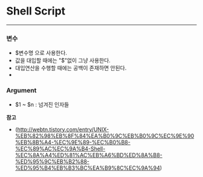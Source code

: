 # Shell Script  
---



### 변수

- $변수명 으로 사용한다.  
- 값을 대입할 때에는 "$"없이 그냥 사용한다.  
- 대입연산을 수행할 때에는 공백이 존재하면 안된다.  
-


### Argument  

- $1 ~ $n : 넘겨진 인자들




**참고**  
- (http://webtn.tistory.com/entry/UNIX-%EB%82%98%EB%8F%84%EA%B0%9C%EB%B0%9C%EC%9E%90%EB%8B%A4-%EC%9E%89-%EC%B0%B8-%EC%89%AC%EC%9A%B4-Shell-%EC%8A%A4%ED%81%AC%EB%A6%BD%ED%8A%B8-%ED%95%9C%EB%B2%88-%ED%95%B4%EB%B3%BC%EA%B9%8C%EC%9A%94)  
